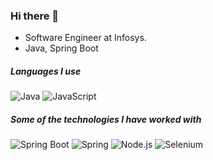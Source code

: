 ### Hi there 👋

- Software Engineer at Infosys.
- Java, Spring Boot

##### Languages I use
![Java](https://img.shields.io/badge/-Java-000000?style=flat&logo=java)
![JavaScript](https://img.shields.io/badge/-JavaScript-000000?style=flat&logo=javascript)

##### Some of the technologies I have worked with
![Spring Boot](https://img.shields.io/badge/-Spring%20Boot-000000?style=flat&logo=spring&boot)
![Spring](https://img.shields.io/badge/-Spring-000000?style=flat&logo=spring)
![Node.js](https://img.shields.io/badge/-Node.js-222222?style=flat&logo=node.js&logoColor=339933)
![Selenium](https://img.shields.io/badge/-Selenium-brightgreen)

<!--
**vidhansharma01/vidhansharma01** is a ✨ _special_ ✨ repository because its `README.md` (this file) appears on your GitHub profile.

Here are some ideas to get you started:

- 🔭 I’m currently working on ...
- 🌱 I’m currently learning ...
- 👯 I’m looking to collaborate on ...
- 🤔 I’m looking for help with ...
- 💬 Ask me about ...
- 📫 How to reach me: ...
- 😄 Pronouns: ...
- ⚡ Fun fact: ...
-->
